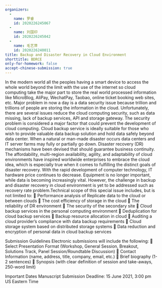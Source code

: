 ```yaml
---
organizers:
  -
    name: 罗睿
    id: 2020226245067
  -
    name: 刘国印
    id: 2020226245042
  -
    name: 毛艺萍
    id: 2020226240011
title: Backup and Disaster Recovery in Cloud Environment
shorttitle: BDRCE
only-for-homework: false
accept-chinese-submission: true
---
```


In the modern world all the peoples having a smart device to access the whole world beyond the limit with the use of the internet so cloud computing take the major part to store the real world processed information like MicroBlog, AliPay, WechatPay, Taobao, online ticket booking web sites, etc. Major problem in now a day is a data security issue because trillion and trillions of people are storing the information in the cloud. Unfortunately, there are several issues reduce the cloud computing security, such as data missing, lack of backup services, API and storage gateway. The security problem is considered a major factor that could prevent the development of cloud computing. 
Cloud backup service is ideally suitable for those who wish to provide valuable data backup solution and hold data safely beyond data center. When a natural or man-made disaster occurs data centers and IT server farms may fully or partially go down. Disaster recovery (DR) mechanisms have been devised that should guarantee business continuity. The affordability, multi-region availability, agility, and adaptability of cloud environments have inspired worldwide enterprises to embrace the cloud idea, which is especially true when it comes to fulfilling the distinct goals of disaster recovery. 
With the rapid development of computer technology, IT hardware price continues to decrease. Equipment is no longer important, while data is becoming increasingly vital. However, the challenge in backup and disaster recovery in cloud environment is yet to be addressed such as recovery rate problem.Technical scope of this special issue includes, but is not limited to:
	Performance analysis of Replicate data to the cloud or between clouds
	The cost efficiency of storage in the cloud
	The reliability of DR environment
	The security of the secondary site
	Cloud backup services in the personal computing environment
	Deduplication for cloud backup services
	Backup resource allocation in cloud
	Auditing a cloud provider’s compliance with data backup requirements
	Cloud storage system based on distributed storage systems
	Data reduction and encryption of personal data in cloud backup services

Submission Guidelines
Electronic submissions will include the following:
	Select Presentation Format (Workshop, General Session, Breakout, Solutions Track, Panel Session/Roundtable Discussion)
	Contact Information (name, address, title, company, email, etc.)
	Brief biography (1-2 sentences)
	Synopsis (with clear definition of session and take-aways, 250-word limit)


Important Dates
Manuscript Submission Deadline: 15 June 2021, 3:00 pm US Eastern Time


